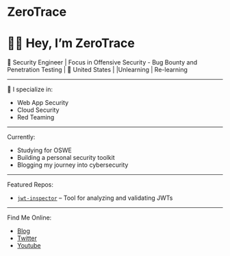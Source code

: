 # ZeroTrace
# 👋🏾 Hey, I’m ZeroTrace

🎯 Security Engineer | Focus in Offensive Security - Bug Bounty and Penetration Testing | 
📍 United States |
|Unlearning | Re-learning 

---

🔐 I specialize in:
- Web App Security 
- Cloud Security 
- Red Teaming 

---

Currently:
- Studying for OSWE
- Building a personal security toolkit
- Blogging my journey into cybersecurity




---

 Featured Repos:
- [`jwt-inspector`](#) – Tool for analyzing and validating JWTs

---

Find Me Online:
- [Blog](https://medium.com/@prudiee)
- [Twitter](https://twitter.com/Zero0_Trace)
- [Youtube](https://www.youtube.com/@prudieeee)

